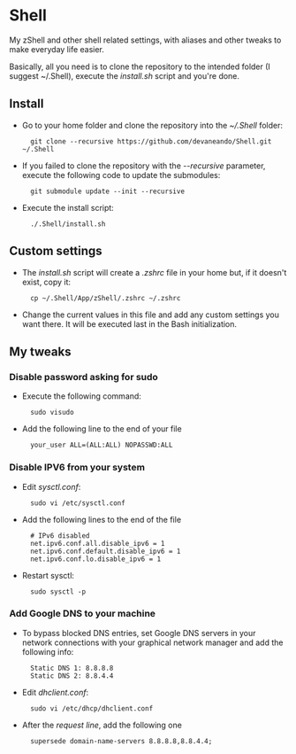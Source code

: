 # Shell

My zShell and other shell related settings, with aliases and other tweaks to make everyday life easier.

Basically, all you need is to clone the repository to the intended folder (I suggest ~/.Shell), execute the *install.sh* script and you're done.

## Install

- Go to your home folder and clone the repository into the *~/.Shell* folder:

        git clone --recursive https://github.com/devaneando/Shell.git ~/.Shell

- If you failed to clone the repository with the *--recursive* parameter, execute the following code to update the submodules:

        git submodule update --init --recursive

- Execute the install script: 

        ./.Shell/install.sh

## Custom settings

- The *install.sh* script will create a *.zshrc* file in your home but, if it doesn't exist, copy it:

        cp ~/.Shell/App/zShell/.zshrc ~/.zshrc

- Change the current values in this file and add any custom settings you want there. It will be executed last in the Bash initialization.

## My tweaks

### Disable password asking for sudo

- Execute the following command: 

        sudo visudo

- Add the following line to the end of your file

        your_user ALL=(ALL:ALL) NOPASSWD:ALL


### Disable IPV6 from your system

- Edit *sysctl.conf*: 

        sudo vi /etc/sysctl.conf

- Add the following lines to the end of the file

        # IPv6 disabled
        net.ipv6.conf.all.disable_ipv6 = 1
        net.ipv6.conf.default.disable_ipv6 = 1
        net.ipv6.conf.lo.disable_ipv6 = 1

- Restart sysctl:

        sudo sysctl -p


### Add Google DNS to your machine
- To bypass blocked DNS entries, set Google DNS servers in your network connections with your graphical network manager and add the following info:

        Static DNS 1: 8.8.8.8
        Static DNS 2: 8.8.4.4

- Edit *dhclient.conf*: 

        sudo vi /etc/dhcp/dhclient.conf

- After the *request line*, add the following one

        supersede domain-name-servers 8.8.8.8,8.8.4.4;
